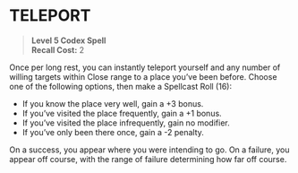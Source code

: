 # TELEPORT

> **Level 5 Codex Spell**  
> **Recall Cost:** 2

Once per long rest, you can instantly teleport yourself and any number of willing targets within Close range to a place you’ve been before. Choose one of the following options, then make a Spellcast Roll (16):

- If you know the place very well, gain a +3 bonus.
- If you’ve visited the place frequently, gain a +1 bonus.
- If you’ve visited the place infrequently, gain no modifier.
- If you’ve only been there once, gain a -2 penalty.

On a success, you appear where you were intending to go. On a failure, you appear off course, with the range of failure determining how far off course.
